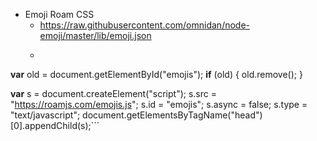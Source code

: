 - Emoji Roam CSS
    - https://raw.githubusercontent.com/omnidan/node-emoji/master/lib/emoji.json 
    - ```javascript
**var** old = document.getElementById("emojis");
**if** (old) {
  old.remove();
}

**var** s = document.createElement("script");
s.src = "https://roamjs.com/emojis.js";
s.id = "emojis";
s.async = false;
s.type = "text/javascript";
document.getElementsByTagName("head")[0].appendChild(s);```
